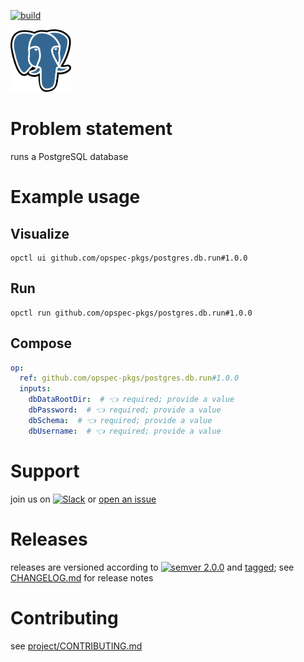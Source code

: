 [![build](https://github.com/opspec-pkgs/postgres.db.run/actions/workflows/build.yml/badge.svg)](https://github.com/opspec-pkgs/postgres.db.run/actions/workflows/build.yml)


<img src="icon.svg" alt="icon" height="100px">

# Problem statement

runs a PostgreSQL database

# Example usage

## Visualize

```shell
opctl ui github.com/opspec-pkgs/postgres.db.run#1.0.0
```

## Run

```
opctl run github.com/opspec-pkgs/postgres.db.run#1.0.0
```

## Compose

```yaml
op:
  ref: github.com/opspec-pkgs/postgres.db.run#1.0.0
  inputs:
    dbDataRootDir:  # 👈 required; provide a value
    dbPassword:  # 👈 required; provide a value
    dbSchema:  # 👈 required; provide a value
    dbUsername:  # 👈 required; provide a value
```

# Support

join us on
[![Slack](https://img.shields.io/badge/slack-opctl-E01563.svg)](https://join.slack.com/t/opctl/shared_invite/zt-51zodvjn-Ul_UXfkhqYLWZPQTvNPp5w)
or
[open an issue](https://github.com/opspec-pkgs/postgres.db.run/issues)

# Releases

releases are versioned according to
[![semver 2.0.0](https://img.shields.io/badge/semver-2.0.0-brightgreen.svg)](http://semver.org/spec/v2.0.0.html)
and [tagged](https://git-scm.com/book/en/v2/Git-Basics-Tagging); see
[CHANGELOG.md](CHANGELOG.md) for release notes

# Contributing

see
[project/CONTRIBUTING.md](https://github.com/opspec-pkgs/project/blob/main/CONTRIBUTING.md)
